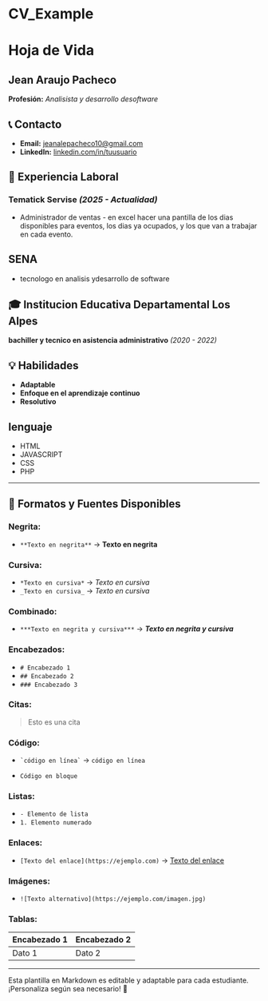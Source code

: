 # CV_Example
# Hoja de Vida

## Jean Araujo Pacheco
**Profesión:** _Analisista y desarrollo desoftware_

## 📞 Contacto
- **Email:** [jeanalepacheco10@gmail.com](jeanalepacheco10@gmail.com)
- **LinkedIn:** [linkedin.com/in/tuusuario](https://linkedin.com/in/tuusuario)

## 🏢 Experiencia Laboral
### **Tematick Servise** _(2025 - Actualidad)_
- Administrador de ventas - en excel hacer una pantilla de los dias disponibles para eventos, los dias ya ocupados, y los que van a trabajar en cada evento.

## SENA
- tecnologo en analisis ydesarrollo de software 

## 🎓 Institucion Educativa Departamental Los Alpes
**bachiller y tecnico en asistencia administrativo** _(2020 - 2022)_

## 💡 Habilidades
- **Adaptable**
- **Enfoque en el aprendizaje continuo**
- **Resolutivo**
## lenguaje
- HTML
- JAVASCRIPT
- CSS
- PHP

---

## 🎨 Formatos y Fuentes Disponibles

### **Negrita:**
- `**Texto en negrita**` → **Texto en negrita**

### **Cursiva:**
- `*Texto en cursiva*` → *Texto en cursiva*
- `_Texto en cursiva_` → _Texto en cursiva_

### **Combinado:**
- `***Texto en negrita y cursiva***` → ***Texto en negrita y cursiva***

### **Encabezados:**
- `# Encabezado 1`
- `## Encabezado 2`
- `### Encabezado 3`

### **Citas:**
> Esto es una cita

### **Código:**
- `` `código en línea` `` → `código en línea`
- ```
  Código en bloque
  ```

### **Listas:**
- `- Elemento de lista`
- `1. Elemento numerado`

### **Enlaces:**
- `[Texto del enlace](https://ejemplo.com)` → [Texto del enlace](https://ejemplo.com)

### **Imágenes:**
- `![Texto alternativo](https://ejemplo.com/imagen.jpg)`

### **Tablas:**
| Encabezado 1 | Encabezado 2 |
|-------------|-------------|
| Dato 1     | Dato 2      |

---

Esta plantilla en Markdown es editable y adaptable para cada estudiante. ¡Personaliza según sea necesario! 🎯

